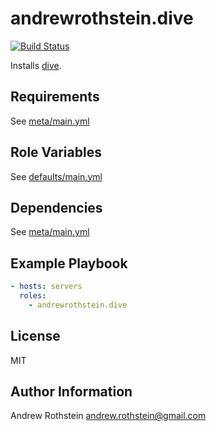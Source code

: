 andrewrothstein.dive
=========
[![Build Status](https://travis-ci.org/andrewrothstein/ansible-dive.svg?branch=master)](https://travis-ci.org/andrewrothstein/ansible-dive)

Installs [dive](https://github.com/wagoodman/dive).

Requirements
------------

See [meta/main.yml](meta/main.yml)

Role Variables
--------------

See [defaults/main.yml](defaults/main.yml)

Dependencies
------------

See [meta/main.yml](meta/main.yml)

Example Playbook
----------------

```yml
- hosts: servers
  roles:
    - andrewrothstein.dive
```

License
-------

MIT

Author Information
------------------

Andrew Rothstein <andrew.rothstein@gmail.com>
